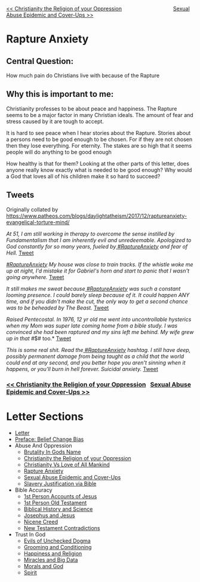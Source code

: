 [<< Christianity the Religion of your Oppression](https://letter-to-christian-scholars.github.io/Letter-to-Christian-Scholars/Christianity-The-Religion-Of-Your-Oppression.html)
&nbsp;&nbsp;&nbsp;&nbsp;&nbsp;&nbsp;&nbsp;&nbsp;&nbsp;&nbsp;&nbsp;&nbsp;&nbsp;&nbsp;&nbsp;&nbsp;&nbsp;&nbsp;&nbsp;&nbsp;&nbsp;&nbsp;&nbsp;&nbsp;&nbsp;&nbsp;&nbsp;&nbsp;&nbsp;&nbsp;&nbsp;&nbsp;&nbsp; 
[Sexual Abuse Epidemic and Cover-Ups >>](https://letter-to-christian-scholars.github.io/Letter-to-Christian-Scholars/Sexual-Abuse-Epidemic-And-Cover-Ups.html)

# **Rapture Anxiety**
## **Central Question:**

How much pain do Christians live with because of the Rapture


## **Why this is important to me:**

Christianity professes to be about peace and happiness. The Rapture seems to be a major factor in many Christian ideals. The amount of fear and stress caused by it are tough to accept.

It is hard to see peace when I hear stories about the Rapture. Stories about a persons need to be good enough to be chosen. For if they are not chosen then they lose everything. For eternity. The stakes are so high that it seems people will do anything to be good enough

How healthy is that for them? Looking at the other parts of this letter, does anyone really know exactly what is needed to be good enough? Why would a God that loves all of his children make it so hard to succeed?


## **Tweets**

Originally collated by https://www.patheos.com/blogs/daylightatheism/2017/12/raptureanxiety-evangelical-torture-mind/

*At 51, I am still working in therapy to overcome the sense instilled by Fundamentalism that I am inherently evil and unredeemable.  Apologized to God constantly for so many years, fueled by[ #RaptureAnxiety](https://twitter.com/hashtag/RaptureAnxiety?src=hashtag_click) and fear of Hell.* [Tweet](https://twitter.com/ManyHatted/status/939787381007192064?ref_src=twsrc%5Etfw%7Ctwcamp%5Etweetembed%7Ctwterm%5E939787381007192064%7Ctwgr%5E%7Ctwcon%5Es1_&ref_url=https%3A%2F%2Fwww.patheos.com%2Fblogs%2Fdaylightatheism%2F2017%2F12%2Fraptureanxiety-evangelical-torture-mind%2F)

*[#RaptureAnxiety](https://twitter.com/hashtag/RaptureAnxiety?src=hashtag_click) My house was close to train tracks. If the whistle woke me up at night, I'd mistake it for Gabriel's horn and start to panic that I wasn't going anywhere.* [Tweet](https://twitter.com/amiaudible/status/939856178582081536?ref_src=twsrc%5Etfw%7Ctwcamp%5Etweetembed%7Ctwterm%5E939856178582081536%7Ctwgr%5E%7Ctwcon%5Es1_&ref_url=https%3A%2F%2Fwww.patheos.com%2Fblogs%2Fdaylightatheism%2F2017%2F12%2Fraptureanxiety-evangelical-torture-mind%2F)

*It still makes me sweat because[ #RaptureAnxiety](https://twitter.com/hashtag/RaptureAnxiety?src=hashtag_click) was such a constant looming presence. I could barely sleep because of it. It could happen ANY time, and if you didn't make the cut, the only way to get a second chance was to be beheaded by The Beast.* [Tweet](https://twitter.com/TheChaseNight/status/939517197109616640?ref_src=twsrc%5Etfw%7Ctwcamp%5Etweetembed%7Ctwterm%5E939517197109616640%7Ctwgr%5E%7Ctwcon%5Es1_&ref_url=https%3A%2F%2Fwww.patheos.com%2Fblogs%2Fdaylightatheism%2F2017%2F12%2Fraptureanxiety-evangelical-torture-mind%2F)

*Raised Pentecostal. In 1976, 12 yr old me went into uncontrollable hysterics when my Mom was super late coming home from a bible study. I was convinced she had been raptured and my sins left me behind. My wife grew up in that #*$# too.* [ Tweet](https://twitter.com/IAmPacer/status/939840223760076800?ref_src=twsrc%5Etfw%7Ctwcamp%5Etweetembed%7Ctwterm%5E939840223760076800%7Ctwgr%5E%7Ctwcon%5Es1_&ref_url=https%3A%2F%2Fwww.patheos.com%2Fblogs%2Fdaylightatheism%2F2017%2F12%2Fraptureanxiety-evangelical-torture-mind%2F)

*This is some real shit. Read the[ #RaptureAnxiety](https://twitter.com/hashtag/RaptureAnxiety?src=hashtag_click) hashtag. I still have deep, possibly permanent damage from being taught as a child that the world could end at any second, and you better hope you aren't sinning when it happens, or you'll burn in hell forever. Suicidal anxiety.* [Tweet](https://twitter.com/jonjones/status/939626428626276353?ref_src=twsrc%5Etfw%7Ctwcamp%5Etweetembed%7Ctwterm%5E939626428626276353%7Ctwgr%5E%7Ctwcon%5Es1_&ref_url=https%3A%2F%2Fwww.patheos.com%2Fblogs%2Fdaylightatheism%2F2017%2F12%2Fraptureanxiety-evangelical-torture-mind%2F)


### [<< Christianity the Religion of your Oppression](https://letter-to-christian-scholars.github.io/Letter-to-Christian-Scholars/Christianity-The-Religion-Of-Your-Oppression.html) &nbsp; [Sexual Abuse Epidemic and Cover-Ups >>](https://letter-to-christian-scholars.github.io/Letter-to-Christian-Scholars/Sexual-Abuse-Epidemic-And-Cover-Ups.html)

# Letter Sections
- [Letter](https://letter-to-christian-scholars.github.io/Letter-to-Christian-Scholars/index.html)
- [Preface: Belief Change Bias](https://letter-to-christian-scholars.github.io/Letter-to-Christian-Scholars/preface.html)
- Abuse And Oppression
  * [Brutality In Gods Name](https://letter-to-christian-scholars.github.io/Letter-to-Christian-Scholars/Brutality-In-Gods-Name.html)
  * [Christianity the Religion of your Oppression](https://letter-to-christian-scholars.github.io/Letter-to-Christian-Scholars/Christianity-The-Religion-Of-Your-Oppression.html)
  * [Christianity Vs Love of All Mankind](https://letter-to-christian-scholars.github.io/Letter-to-Christian-Scholars/Christianity-vs-Love-Of-All-Humankind.html)
  * [Rapture Anxiety](https://letter-to-christian-scholars.github.io/Letter-to-Christian-Scholars/Rapture-Anxiety.html)
  * [Sexual Abuse Epidemic and Cover-Ups](https://letter-to-christian-scholars.github.io/Letter-to-Christian-Scholars/Sexual-Abuse-Epidemic-And-Cover-Ups.html)
  * [Slavery Justification via Bible](https://letter-to-christian-scholars.github.io/Letter-to-Christian-Scholars/Slavery-Justification-Via-Bible.html)
- Bible Accuracy
  * [1st Person Accounts of Jesus](https://letter-to-christian-scholars.github.io/Letter-to-Christian-Scholars/1st-Person-Accounts-Of-Jesus.html)
  * [1st Person Old Testament](https://letter-to-christian-scholars.github.io/Letter-to-Christian-Scholars/1st-Person-Old-Testament.html)
  * [Biblical History and Science](https://letter-to-christian-scholars.github.io/Letter-to-Christian-Scholars/Biblical-History-And-Science.html)
  * [Josephus and Jesus](https://letter-to-christian-scholars.github.io/Letter-to-Christian-Scholars/Josephus-And-Jesus.html)
  * [Nicene Creed](https://letter-to-christian-scholars.github.io/Letter-to-Christian-Scholars/Nicene-Creed.html)
  * [New Testament Contradictions](https://letter-to-christian-scholars.github.io/Letter-to-Christian-Scholars/New-Testament-Contradictions.html)
- Trust In God
  * [Evils of Unchecked Dogma](https://letter-to-christian-scholars.github.io/Letter-to-Christian-Scholars/Evils-Of-Unchecked-Dogma.html)
  * [Grooming and Conditioning](https://letter-to-christian-scholars.github.io/Letter-to-Christian-Scholars/Grooming-And-Conditioning-In-Christianity.html)
  * [Happiness and Religion](https://letter-to-christian-scholars.github.io/Letter-to-Christian-Scholars/Happiness-And-Religion.html)
  * [Miracles and Big Data](https://letter-to-christian-scholars.github.io/Letter-to-Christian-Scholars/Miracles-And-Big-Data.html)
  * [Morals and God](https://letter-to-christian-scholars.github.io/Letter-to-Christian-Scholars/Morals-And-God.html)
  * [Spirit](https://letter-to-christian-scholars.github.io/Letter-to-Christian-Scholars/Spirit.html)
